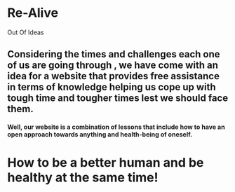 # Re-Alive
Out Of Ideas 


## Considering the times and challenges each one of us are going through , we have come with an idea for a website that provides free assistance in terms of knowledge helping us cope up with tough time and tougher times lest we should face them.  

#### Well, our website is a combination of lessons that include how to have an open approach towards anything and health-being of oneself.

# **How to be a better human and be healthy at the same time!**
